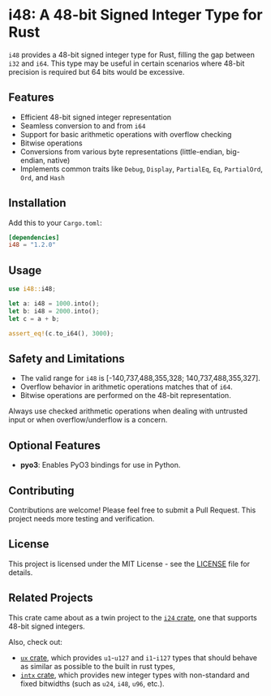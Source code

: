 # i48: A 48-bit Signed Integer Type for Rust

`i48` provides a 48-bit signed integer type for Rust, filling the gap between `i32` and `i64`.
This type may be useful in certain scenarios where 48-bit precision is required but 64 bits would be excessive.

## Features

- Efficient 48-bit signed integer representation
- Seamless conversion to and from `i64`
- Support for basic arithmetic operations with overflow checking
- Bitwise operations
- Conversions from various byte representations (little-endian, big-endian, native)
- Implements common traits like `Debug`, `Display`, `PartialEq`, `Eq`, `PartialOrd`, `Ord`, and `Hash`

## Installation

Add this to your `Cargo.toml`:

```toml
[dependencies]
i48 = "1.2.0"
```

## Usage

```rust
use i48::i48;

let a: i48 = 1000.into();
let b: i48 = 2000.into();
let c = a + b;

assert_eq!(c.to_i64(), 3000);
```

## Safety and Limitations

- The valid range for `i48` is [-140,737,488,355,328; 140,737,488,355,327].
- Overflow behavior in arithmetic operations matches that of `i64`.
- Bitwise operations are performed on the 48-bit representation.

Always use checked arithmetic operations when dealing with untrusted input or when overflow/underflow is a concern.

## Optional Features

- **pyo3**: Enables PyO3 bindings for use in Python.

## Contributing

Contributions are welcome! Please feel free to submit a Pull Request. This project needs more testing and verification.

## License

This project is licensed under the MIT License - see the [LICENSE](https://github.com/Chubercik/i48/blob/main/LICENSE) file for details.

## Related Projects

This crate came about as a twin project to the [`i24` crate](https://crates.io/crates/i24), one that supports 48-bit signed integers.

Also, check out:

- [`ux` crate](https://crates.io/crates/ux), which provides `u1`-`u127` and `i1`-`i127` types that should behave as similar as possible to the built in rust types,
- [`intx` crate](https://crates.io/crates/intx), which provides new integer types with non-standard and fixed bitwidths (such as `u24`, `i48`, `u96`, etc.).
